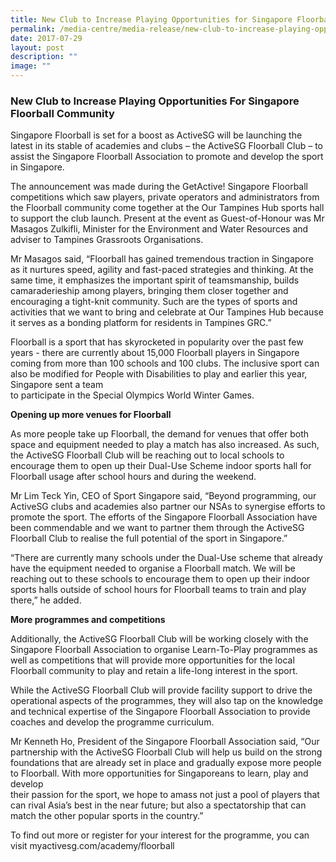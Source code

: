 ```yaml
---
title: New Club to Increase Playing Opportunities for Singapore Floorball Community
permalink: /media-centre/media-release/new-club-to-increase-playing-opportunities-for-singapore-floorball/
date: 2017-07-29
layout: post
description: ""
image: ""
---
```

### **New Club to Increase Playing Opportunities For Singapore Floorball Community**  
   
Singapore Floorball is set for a boost as ActiveSG will be launching the latest in its stable of academies and clubs – the ActiveSG Floorball Club – to assist the Singapore Floorball Association to promote and develop the sport in Singapore.   
   
The announcement was made during the GetActive! Singapore Floorball competitions which saw players, private operators and administrators from the Floorball community come together at the Our Tampines Hub sports hall to support the club launch. Present at the event as Guest-of-Honour was Mr Masagos Zulkifli, Minister for the Environment and Water Resources and adviser to Tampines Grassroots Organisations.  
   
Mr Masagos said, “Floorball has gained tremendous traction in Singapore as it nurtures speed, agility and fast-paced strategies and thinking. At the same time, it emphasizes the important spirit of teamsmanship, builds camaraderieship among players, bringing them closer together and encouraging a tight-knit community. Such are the types of sports and activities that we want to bring and celebrate at Our Tampines Hub because it serves as a bonding platform for residents in Tampines GRC.”  
   
Floorball is a sport that has skyrocketed in popularity over the past few years - there are currently about 15,000 Floorball players in Singapore coming from more than 100 schools and 100 clubs. The inclusive sport can also be modified for People with Disabilities to play and earlier this year, Singapore sent a team  
to participate in the Special Olympics World Winter Games.

**Opening up more venues for Floorball**  

As more people take up Floorball, the demand for venues that offer both space and equipment needed to play a match has also increased. As such, the ActiveSG Floorball Club will be reaching out to local schools to encourage them to open up their Dual-Use Scheme indoor sports hall for Floorball usage after school hours and during the weekend.  
   
Mr Lim Teck Yin, CEO of Sport Singapore said, “Beyond programming, our ActiveSG clubs and academies also partner our NSAs to synergise efforts to promote the sport. The efforts of the Singapore Floorball Association have been commendable and we want to partner them through the ActiveSG Floorball Club to realise the full potential of the sport in Singapore.”  
   
“There are currently many schools under the Dual-Use scheme that already have the equipment needed to organise a Floorball match. We will be reaching out to these schools to encourage them to open up their indoor sports halls outside of school hours for Floorball teams to train and play there,” he added.  
   
**More programmes and competitions**  

Additionally, the ActiveSG Floorball Club will be working closely with the Singapore Floorball Association to organise Learn-To-Play programmes as well as competitions that will provide more opportunities for the local Floorball community to play and retain a life-long interest in the sport.   
   
While the ActiveSG Floorball Club will provide facility support to drive the operational aspects of the programmes, they will also tap on the knowledge and technical expertise of the Singapore Floorball Association to provide coaches and develop the programme curriculum.  
   
Mr Kenneth Ho, President of the Singapore Floorball Association said, “Our partnership with the ActiveSG Floorball Club will help us build on the strong foundations that are already set in place and gradually expose more people to Floorball. With more opportunities for Singaporeans to learn, play and develop  
their passion for the sport, we hope to amass not just a pool of players that can rival Asia’s best in the near future; but also a spectatorship that can match the other popular sports in the country.”  
   
To find out more or register for your interest for the programme, you can visit myactivesg.com/academy/floorball